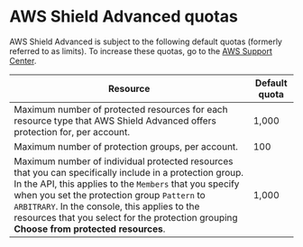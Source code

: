 # AWS Shield Advanced quotas<a name="shield-limits"></a>

AWS Shield Advanced is subject to the following default quotas \(formerly referred to as limits\)\. To increase these quotas, go to the [AWS Support Center](https://console.aws.amazon.com/support/home#/)\. 


| Resource | Default quota | 
| --- | --- | 
|  Maximum number of protected resources for each resource type that AWS Shield Advanced offers protection for, per account\.   |  1,000  | 
|  Maximum number of protection groups, per account\.   |  100  | 
|  Maximum number of individual protected resources that you can specifically include in a protection group\. In the API, this applies to the `Members` that you specify when you set the protection group `Pattern` to `ARBITRARY`\. In the console, this applies to the resources that you select for the protection grouping **Choose from protected resources**\.  |  1,000  | 